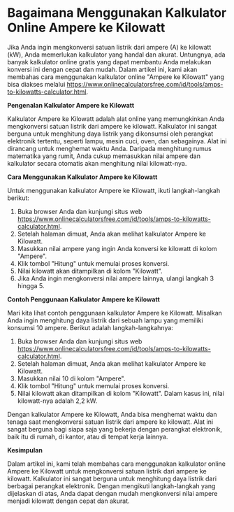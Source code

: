 Bagaimana Menggunakan Kalkulator Online Ampere ke Kilowatt
==========================================================

Jika Anda ingin mengkonversi satuan listrik dari ampere (A) ke kilowatt (kW), Anda memerlukan kalkulator yang handal dan akurat. Untungnya, ada banyak kalkulator online gratis yang dapat membantu Anda melakukan konversi ini dengan cepat dan mudah. Dalam artikel ini, kami akan membahas cara menggunakan kalkulator online "Ampere ke Kilowatt" yang bisa diakses melalui <https://www.onlinecalculatorsfree.com/id/tools/amps-to-kilowatts-calculator.html>.

**Pengenalan Kalkulator Ampere ke Kilowatt**

Kalkulator Ampere ke Kilowatt adalah alat online yang memungkinkan Anda mengkonversi satuan listrik dari ampere ke kilowatt. Kalkulator ini sangat berguna untuk menghitung daya listrik yang dikonsumsi oleh perangkat elektronik tertentu, seperti lampu, mesin cuci, oven, dan sebagainya. Alat ini dirancang untuk menghemat waktu Anda. Daripada menghitung rumus matematika yang rumit, Anda cukup memasukkan nilai ampere dan kalkulator secara otomatis akan menghitung nilai kilowatt-nya.

**Cara Menggunakan Kalkulator Ampere ke Kilowatt**

Untuk menggunakan kalkulator Ampere ke Kilowatt, ikuti langkah-langkah berikut:

1. Buka browser Anda dan kunjungi situs web <https://www.onlinecalculatorsfree.com/id/tools/amps-to-kilowatts-calculator.html>.
2. Setelah halaman dimuat, Anda akan melihat kalkulator Ampere ke Kilowatt.
3. Masukkan nilai ampere yang ingin Anda konversi ke kilowatt di kolom "Ampere".
4. Klik tombol "Hitung" untuk memulai proses konversi.
5. Nilai kilowatt akan ditampilkan di kolom "Kilowatt".
6. Jika Anda ingin mengkonversi nilai ampere lainnya, ulangi langkah 3 hingga 5.

**Contoh Penggunaan Kalkulator Ampere ke Kilowatt**

Mari kita lihat contoh penggunaan kalkulator Ampere ke Kilowatt. Misalkan Anda ingin menghitung daya listrik dari sebuah lampu yang memiliki konsumsi 10 ampere. Berikut adalah langkah-langkahnya:

1. Buka browser Anda dan kunjungi situs web <https://www.onlinecalculatorsfree.com/id/tools/amps-to-kilowatts-calculator.html>.
2. Setelah halaman dimuat, Anda akan melihat kalkulator Ampere ke Kilowatt.
3. Masukkan nilai 10 di kolom "Ampere".
4. Klik tombol "Hitung" untuk memulai proses konversi.
5. Nilai kilowatt akan ditampilkan di kolom "Kilowatt". Dalam kasus ini, nilai kilowatt-nya adalah 2,2 kW.

Dengan kalkulator Ampere ke Kilowatt, Anda bisa menghemat waktu dan tenaga saat mengkonversi satuan listrik dari ampere ke kilowatt. Alat ini sangat berguna bagi siapa saja yang bekerja dengan perangkat elektronik, baik itu di rumah, di kantor, atau di tempat kerja lainnya.

**Kesimpulan**

Dalam artikel ini, kami telah membahas cara menggunakan kalkulator online Ampere ke Kilowatt untuk mengkonversi satuan listrik dari ampere ke kilowatt. Kalkulator ini sangat berguna untuk menghitung daya listrik dari berbagai perangkat elektronik. Dengan mengikuti langkah-langkah yang dijelaskan di atas, Anda dapat dengan mudah mengkonversi nilai ampere menjadi kilowatt dengan cepat dan akurat.